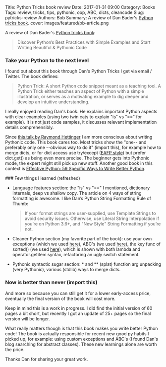 Title: Python Tricks book review
Date: 2017-01-31 09:00
Category: Books
Tags: review, tricks, tips, pythonic, oop, ABC, dicts, cleancode
Slug: pytricks-review
Authors: Bob
Summary: A review of Dan Bader's [Python tricks book](https://dbader.org/products/python-tricks-book/).
cover: images/featured/pb-article.png

A review of Dan Bader's [Python tricks book](https://dbader.org/products/python-tricks-book/):

> Discover Python’s Best Practices with Simple Examples and Start Writing Beautiful & Pythonic Code

### Take your Python to the next level

I found out about this book through Dan's Python Tricks I get via email / Twitter. The book defines:

> Python Trick: A short Python code snippet meant as a teaching tool. A Python Trick either teaches an aspect of Python with a simple illustration, or serves as a motivating example to dig deeper and develop an intuitive understanding.

I really enjoyed reading Dan's book. He explains important Python aspects with clear examples (using two twin cats to explain "is" vs "==" for example). It is not just code samples, it discusses relevant implementation details comprehensibly.

Since [this talk by Raymond Hettinger](https://www.youtube.com/watch?v=wf-BqAjZb8M) I am more conscious about writing Pythonic code. This book cares too. Most tricks show the "one-- and preferably only one --obvious way to do it" (import this), for example how to merge dicts, or for dict access use try/except ([EAFP style](https://docs.python.org/3/glossary.html)) but prefer dict.get() as being even more precise. The beginner gets into Pythonic mode, the expert might still pick up new stuff. Another good book in this context is [Effective Python: 59 Specific Ways to Write Better Python](http://amzn.to/2lxsIba).

### Few things I learned (refreshed) 

* Language features section: the "is" vs "==" I mentioned, dictionary internals, deep vs shallow copy. The article on 4 ways of string formatting is awesome. I like Dan’s Python String Formatting Rule of Thumb:

	> If your format strings are user-supplied, use Template Strings to avoid security issues. Otherwise, use Literal String Interpolation if you’re on Python 3.6+, and "New Style" String Formatting if you’re not.

* Cleaner Python section (my favorite part of the book): use your own exceptions (which we used [here](http://pybit.es/error_handling.html)), ABC's (we used [here](http://pybit.es/oop-primer.html)), the key func of sorted() (we used [here](http://pybit.es/codechallenge01_review.html)), which is shown with both lambda and operator.getitem syntax, refactoring an ugly switch statement.

* Pythonic syntactic sugar section: * and ** (splat) function arg unpacking (very Pythonic), various (stdlib) ways to merge dicts. 

### Now is better than never (import this)

And more so because you can still get it for a lower early-access price, eventually the final version of the book will cost more.

Keep in mind this is a work in progress. I did find the initial version of 60 pages a bit short, but recently I got an update of 25+ pages so the final version will be longer. 

What really matters though is that this book makes you write better Python code! The book is actually responsible for recent new good py habits I picked up, for example: using custom exceptions and ABC's (I found Dan's blog searching for abstract classes). These new learnings alone are worth the price.

Thanks Dan for sharing your great work.
